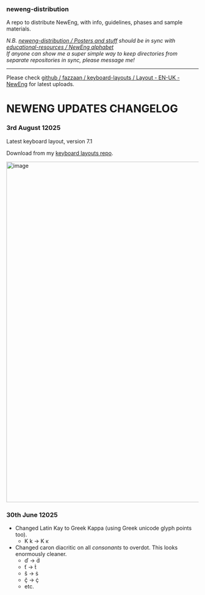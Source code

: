 ### neweng-distribution
A repo to distribute NewEng, with info, guidelines, phases and sample materials.

_Ν.Β. [neweng-distribution / Posters and stuff](https://github.com/fazzaan/neweng-distribution/tree/main/Posters%20and%20stuff) should be in sync with [educational-resources / NewEng alphabet](https://github.com/fazzaan/educational-resources/tree/main/English/NewEng%20alphabet%20(Farran's))_  
_If anyone can show me a super simple way to keep directories from separate repositories in sync, please message me!_

***

Please check [github / fazzaan / keyboard-layouts / Layout - EN-UK - NewEng](https://github.com/fazzaan/keyboard-layouts/tree/main/Layout%20-%20EN-UK%20-%20NewEng) for latest uploads.

# NEWENG UPDATES CHANGELOG
### 3rd August 12025
Latest keyboard layout, version 7.1

Download from my [keyboard layouts repo](https://github.com/fazzaan/keyboard-layouts/tree/main/Layout%20-%20EN-UK%20-%20NewEng/ne7v1orthoNum).

<img width="1830" height="893" alt="image" src="https://github.com/user-attachments/assets/05d45e97-6788-406c-a990-5a823e52fc89" />


### 30th June 12025
* Changed Latin Kay to Greek Kappa (using Greek unicode glyph points too).
  * K k → Κ κ
* Changed caron diacritic on all _consonants_ to overdot. This looks enormously cleaner.
  * ď → ḋ
  * ť → ṫ
  * š → ṡ
  * ç̌ → ç̇
  * etc.


